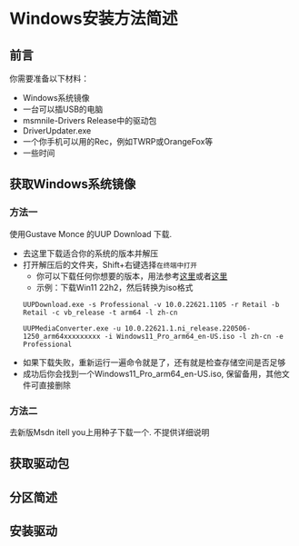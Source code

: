 # Windows安装方法简述

## 前言
  你需要准备以下材料：
  - Windows系统镜像
  - 一台可以插USB的电脑
  - msmnile-Drivers Release中的驱动包
  - DriverUpdater.exe
  - 一个你手机可以用的Rec，例如TWRP或OrangeFox等
  - 一些时间

## 获取Windows系统镜像
### 方法一
  使用Gustave Monce 的UUP Download 下载.
  - 去这里下载适合你的系统的版本并解压
  - 打开解压后的文件夹，Shift+右键选择`在终端中打开`
    + 你可以下载任何你想要的版本，用法参考[这里](https://github.com/gus33000/UUPMediaCreator#usage)或者[这里](https://github.com/WOA-Project/SurfaceDuo-Guides/blob/main/CreateWindowsISO.md)
    + 示例：下载Win11 22h2，然后转换为iso格式
    ```
    UUPDownload.exe -s Professional -v 10.0.22621.1105 -r Retail -b Retail -c vb_release -t arm64 -l zh-cn

    UUPMediaConverter.exe -u 10.0.22621.1.ni_release.220506-1250_arm64xxxxxxxxx -i Windows11_Pro_arm64_en-US.iso -l zh-cn -e Professional
    ```
  - 如果下载失败，重新运行一遍命令就是了，还有就是检查存储空间是否足够
  - 成功后你会找到一个Windows11_Pro_arm64_en-US.iso, 保留备用，其他文件可直接删除

### 方法二
  去新版Msdn itell you上用种子下载一个. 不提供详细说明

## 获取驱动包
## 分区简述
## 安装驱动